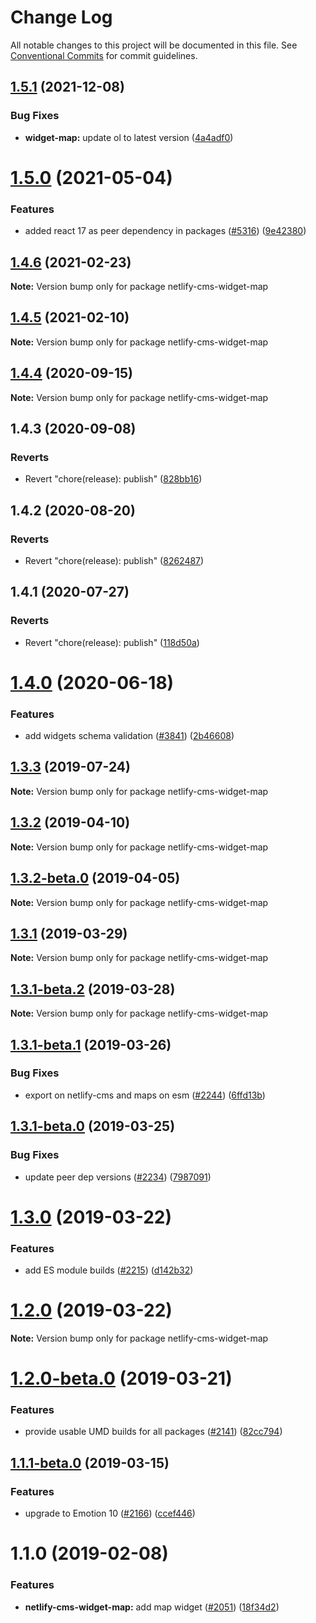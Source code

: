 # Change Log

All notable changes to this project will be documented in this file.
See [Conventional Commits](https://conventionalcommits.org) for commit guidelines.

## [1.5.1](https://github.com/decaporg/decap-cms/compare/netlify-cms-widget-map@1.5.0...netlify-cms-widget-map@1.5.1) (2021-12-08)


### Bug Fixes

* **widget-map:** update ol to latest version ([4a4adf0](https://github.com/decaporg/decap-cms/commit/4a4adf0dbd592639a3aab478c43bcc181657552e))





# [1.5.0](https://github.com/decaporg/decap-cms/tree/master/packages/netlify-cms-widget-map/compare/netlify-cms-widget-map@1.4.6...netlify-cms-widget-map@1.5.0) (2021-05-04)


### Features

* added react 17 as peer dependency in packages ([#5316](https://github.com/decaporg/decap-cms/tree/master/packages/netlify-cms-widget-map/issues/5316)) ([9e42380](https://github.com/decaporg/decap-cms/tree/master/packages/netlify-cms-widget-map/commit/9e423805707321396eec137f5b732a5b07a0dd3f))





## [1.4.6](https://github.com/decaporg/decap-cms/tree/master/packages/netlify-cms-widget-map/compare/netlify-cms-widget-map@1.4.5...netlify-cms-widget-map@1.4.6) (2021-02-23)

**Note:** Version bump only for package netlify-cms-widget-map





## [1.4.5](https://github.com/decaporg/decap-cms/tree/master/packages/netlify-cms-widget-map/compare/netlify-cms-widget-map@1.4.4...netlify-cms-widget-map@1.4.5) (2021-02-10)

**Note:** Version bump only for package netlify-cms-widget-map





## [1.4.4](https://github.com/decaporg/decap-cms/tree/master/packages/netlify-cms-widget-map/compare/netlify-cms-widget-map@1.4.3...netlify-cms-widget-map@1.4.4) (2020-09-15)

**Note:** Version bump only for package netlify-cms-widget-map





## 1.4.3 (2020-09-08)


### Reverts

* Revert "chore(release): publish" ([828bb16](https://github.com/decaporg/decap-cms/tree/master/packages/netlify-cms-widget-map/commit/828bb16415b8c22a34caa19c50c38b24ffe9ceae))





## 1.4.2 (2020-08-20)


### Reverts

* Revert "chore(release): publish" ([8262487](https://github.com/decaporg/decap-cms/tree/master/packages/netlify-cms-widget-map/commit/82624879ccbcb16610090041db28f00714d924c8))





## 1.4.1 (2020-07-27)


### Reverts

* Revert "chore(release): publish" ([118d50a](https://github.com/decaporg/decap-cms/tree/master/packages/netlify-cms-widget-map/commit/118d50a7a70295f25073e564b5161aa2b9883056))





# [1.4.0](https://github.com/decaporg/decap-cms/tree/master/packages/netlify-cms-widget-map/compare/netlify-cms-widget-map@1.3.3...netlify-cms-widget-map@1.4.0) (2020-06-18)


### Features

* add widgets schema validation ([#3841](https://github.com/decaporg/decap-cms/tree/master/packages/netlify-cms-widget-map/issues/3841)) ([2b46608](https://github.com/decaporg/decap-cms/tree/master/packages/netlify-cms-widget-map/commit/2b46608f86d22c8ad34f75e396be7c34462d9e99))





## [1.3.3](https://github.com/decaporg/decap-cms/tree/master/packages/netlify-cms-widget-map/compare/netlify-cms-widget-map@1.3.2...netlify-cms-widget-map@1.3.3) (2019-07-24)

**Note:** Version bump only for package netlify-cms-widget-map





## [1.3.2](https://github.com/decaporg/decap-cms/tree/master/packages/netlify-cms-widget-map/compare/netlify-cms-widget-map@1.3.2-beta.0...netlify-cms-widget-map@1.3.2) (2019-04-10)

**Note:** Version bump only for package netlify-cms-widget-map





## [1.3.2-beta.0](https://github.com/decaporg/decap-cms/tree/master/packages/netlify-cms-widget-map/compare/netlify-cms-widget-map@1.3.1...netlify-cms-widget-map@1.3.2-beta.0) (2019-04-05)

**Note:** Version bump only for package netlify-cms-widget-map





## [1.3.1](https://github.com/decaporg/decap-cms/tree/master/packages/netlify-cms-widget-map/compare/netlify-cms-widget-map@1.3.1-beta.2...netlify-cms-widget-map@1.3.1) (2019-03-29)

**Note:** Version bump only for package netlify-cms-widget-map





## [1.3.1-beta.2](https://github.com/decaporg/decap-cms/tree/master/packages/netlify-cms-widget-map/compare/netlify-cms-widget-map@1.3.1-beta.1...netlify-cms-widget-map@1.3.1-beta.2) (2019-03-28)

**Note:** Version bump only for package netlify-cms-widget-map





## [1.3.1-beta.1](https://github.com/decaporg/decap-cms/tree/master/packages/netlify-cms-widget-map/compare/netlify-cms-widget-map@1.3.1-beta.0...netlify-cms-widget-map@1.3.1-beta.1) (2019-03-26)


### Bug Fixes

* export on netlify-cms and maps on esm ([#2244](https://github.com/decaporg/decap-cms/tree/master/packages/netlify-cms-widget-map/issues/2244)) ([6ffd13b](https://github.com/decaporg/decap-cms/tree/master/packages/netlify-cms-widget-map/commit/6ffd13b))





## [1.3.1-beta.0](https://github.com/decaporg/decap-cms/tree/master/packages/netlify-cms-widget-map/compare/netlify-cms-widget-map@1.3.0...netlify-cms-widget-map@1.3.1-beta.0) (2019-03-25)


### Bug Fixes

* update peer dep versions ([#2234](https://github.com/decaporg/decap-cms/tree/master/packages/netlify-cms-widget-map/issues/2234)) ([7987091](https://github.com/decaporg/decap-cms/tree/master/packages/netlify-cms-widget-map/commit/7987091))





# [1.3.0](https://github.com/decaporg/decap-cms/tree/master/packages/netlify-cms-widget-map/compare/netlify-cms-widget-map@1.2.0...netlify-cms-widget-map@1.3.0) (2019-03-22)


### Features

* add ES module builds ([#2215](https://github.com/decaporg/decap-cms/tree/master/packages/netlify-cms-widget-map/issues/2215)) ([d142b32](https://github.com/decaporg/decap-cms/tree/master/packages/netlify-cms-widget-map/commit/d142b32))





# [1.2.0](https://github.com/decaporg/decap-cms/tree/master/packages/netlify-cms-widget-map/compare/netlify-cms-widget-map@1.2.0-beta.0...netlify-cms-widget-map@1.2.0) (2019-03-22)

**Note:** Version bump only for package netlify-cms-widget-map





# [1.2.0-beta.0](https://github.com/decaporg/decap-cms/tree/master/packages/netlify-cms-widget-map/compare/netlify-cms-widget-map@1.1.1-beta.0...netlify-cms-widget-map@1.2.0-beta.0) (2019-03-21)


### Features

* provide usable UMD builds for all packages ([#2141](https://github.com/decaporg/decap-cms/tree/master/packages/netlify-cms-widget-map/issues/2141)) ([82cc794](https://github.com/decaporg/decap-cms/tree/master/packages/netlify-cms-widget-map/commit/82cc794))





## [1.1.1-beta.0](https://github.com/decaporg/decap-cms/tree/master/packages/netlify-cms-widget-map/compare/netlify-cms-widget-map@1.1.0...netlify-cms-widget-map@1.1.1-beta.0) (2019-03-15)


### Features

* upgrade to Emotion 10 ([#2166](https://github.com/decaporg/decap-cms/tree/master/packages/netlify-cms-widget-map/issues/2166)) ([ccef446](https://github.com/decaporg/decap-cms/tree/master/packages/netlify-cms-widget-map/commit/ccef446))





# 1.1.0 (2019-02-08)


### Features

* **netlify-cms-widget-map:** add map widget ([#2051](https://github.com/decaporg/decap-cms/tree/master/packages/netlify-cms-widget-map/issues/2051)) ([18f34d2](https://github.com/decaporg/decap-cms/tree/master/packages/netlify-cms-widget-map/commit/18f34d2))

